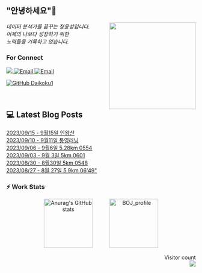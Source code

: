 
<h2> "안녕하세요"👋 </h2>
<img align='right' src="https://user-images.githubusercontent.com/50973778/144942576-b2f10b31-e628-43e4-b7da-3cc2144a5b73.gif" width="230">
<p><em> 데이터 분석가를 꿈꾸는 정윤성입니다.</br> 어제의 나보다 성장하기 위한 </br> 노력들을 기록하고 있습니다.</em></p>

### For Connect
<a href="https://blog.naver.com/jjys9047" target="_blank"><img src="https://img.shields.io/badge/-BLOG-brightgreen?style=flat-square&logo=Bloglovin&logoColor=white">
<a href="https://mail.google.com/mail/?view=cm&amp;fs=1&amp;to=jys9047@gmail.com" target="_blank"><img src="https://img.shields.io/badge/-Gmail-c14438?style=flat-square&logo=Gmail&logoColor=white" alt="Email">
<a href="mailto:jjys9047@naver.com" target="_blank"><img src="https://img.shields.io/badge/-Naver-brightgreen?style=flat-square&logo=Naver&logoColor=white" alt="Email">

[![GitHub Daikoku1](https://img.shields.io/github/followers/Daikoku1?label=follow&style=social)](https://github.com/Daikoku1)

</br>

## 💻 Latest Blog Posts
[2023/09/15 - 9월15일 인왕산](https://blog.naver.com/jjys9047/223212673529) <br>
[2023/09/10 - 9월11일 통영러닝](https://blog.naver.com/jjys9047/223207971534) <br>
[2023/09/06 - 9월6일 5.28km 0554](https://blog.naver.com/jjys9047/223204609137) <br>
[2023/09/03 - 9월 3일 5km 0601](https://blog.naver.com/jjys9047/223201401007) <br>
[2023/08/30 - 8월30일 5km 0548](https://blog.naver.com/jjys9047/223198034833) <br>
[2023/08/27 - 8월 27일 5.9km 06'49"](https://blog.naver.com/jjys9047/223195037336) <br>


### ⚡ Work Stats
<p align = 'center'>
  <img src="https://github-readme-stats.vercel.app/api?username=Daikoku1&show_icons=true&theme=midnight-purple" alt="Anurag's GitHub stats" height="130" hspace="20"/>
  <img src="http://mazassumnida.wtf/api/v2/generate_badge?boj=jys9047" alt="BOJ_profile" height="130" hspace="20"/>
</p>

<p align="right"> 
  Visitor count<br>
  <img src="https://profile-counter.glitch.me/Daikoku1/count.svg" />
</p>
